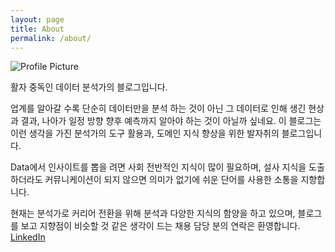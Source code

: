 ```yaml
---
layout: page
title: About
permalink: /about/
---
```


<img src="{{ site.baseurl }}/assets/profile-placeholder.jpg" title="Profile Picture" class="profile">

활자 중독인 데이터 분석가의 블로그입니다.

업계를 알아갈 수록 단순히 데이터만을 분석 하는 것이 아닌 그 데이터로 인해 생긴 현상과 결과, 나아가 일정 방향 향후 예측까지 알아야 하는 것이 아닐까 싶네요.
이 블로그는 이런 생각을 가진 분석가의 도구 활용과, 도메인 지식 향상을 위한 발자취의 블로그입니다. 

Data에서 인사이트를 뽑을 려면 사회 전반적인 지식이 많이 필요하며, 설사 지식을 도출하더라도 커뮤니케이션이 되지 않으면 의미가 없기에 쉬운 단어를 사용한 소통을 지향합니다. 

현재는 분석가로 커리어 전환을 위해 분석과 다양한 지식의 함양을 하고 있으며, 블로그를 보고 지향점이 비슷할 것 같은 생각이 드는 채용 담당 분의 연락은 환영합니다. [LinkedIn](https://www.linkedin.com/in/gwangho-yi-70829a184)

[CreedMaestro]: https://github.com/CreedMaestro/CreedMaestro.github.io
[bencentra]: http://bencentra.com
[LinkedIn]: https://github.com/jekyll/jekyll
